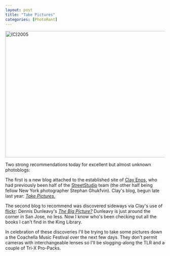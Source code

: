 ```yaml
---
layout: post
title: "Take Pictures"
categories: [PhotoRant]
---
```

<img src="/pix2005/take.jpg" width=807 height=398 border=0 title="(C)2005">

Two strong recommendations today for excellent but almost unknown photoblogs:

The first is a new blog attached to the established site of <a href="http://www.clayenos.com/">Clay Enos,</a> who had previously been half of the <a href="http://www.streetstudio.com/">StreetStudio</a> team (the other half being fellow New York photographer Stephan Ghukfvin). Clay's blog, begun late last year: <a href="http://clayenos.blogspot.com/"><i>Take Pictures.</i></a>

The second blog to recommend was discovered sideways via Clay's use of <a href="http://www.flickr.com/">flickr</a>: Dennis Dunleavy's <a href="http://ddunleavy.typepad.com/the_big_picture/"><i>The Big Picture?</i></a> Dunleavy is just around the corner in San Jose, no less. Now I know who's been checking out all the books I can't find in the King Library.

In celebration of these discoveries I'll be trying to take some pictures down a the Coachella Music Festival over the next few days. They don't permit cameras with interchangeable lenses so I'll be slogging-along the TLR and a couple of Tri-X Pro-Packs.
